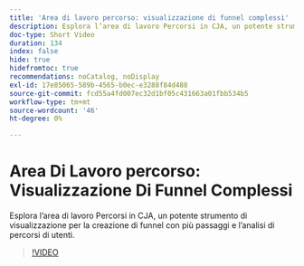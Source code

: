 ```yaml
---
title: 'Area di lavoro percorso: visualizzazione di funnel complessi'
description: Esplora l’area di lavoro Percorsi in CJA, un potente strumento di visualizzazione per la creazione di funnel con più passaggi e l’analisi di percorsi di utenti.
doc-type: Short Video
duration: 134
index: false
hide: true
hidefromtoc: true
recommendations: noCatalog, noDisplay
exl-id: 17e85065-589b-4565-b0ec-e3288f84d488
source-git-commit: fcd55a4fd007ec32d1bf05c431663a01fbb534b5
workflow-type: tm+mt
source-wordcount: '46'
ht-degree: 0%

---
```


# Area Di Lavoro percorso: Visualizzazione Di Funnel Complessi

Esplora l’area di lavoro Percorsi in CJA, un potente strumento di visualizzazione per la creazione di funnel con più passaggi e l’analisi di percorsi di utenti.

<!-- 72_S103_3442450_134_journey-canvas-visualizing-complex-funnels -->
>[!VIDEO](https://video.tv.adobe.com/v/3460162/?learn=on&enablevpops=true&captions=ita)
